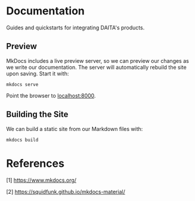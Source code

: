# Documentation
Guides and quickstarts for integrating DAITA's products.

## Preview
MkDocs includes a live preview server, so we can preview our changes as we write our documentation. The server will automatically rebuild the site upon saving. Start it with:
```
mkdocs serve
```
Point the browser to [localhost:8000](http://localhost:8000/).
## Building the Site
We can build a static site from our Markdown files with:
```
mkdocs build
```

# References
[1] https://www.mkdocs.org/

[2] https://squidfunk.github.io/mkdocs-material/
